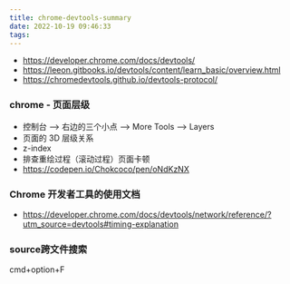 ```yaml
---
title: chrome-devtools-summary
date: 2022-10-19 09:46:33
tags:
---
```

- https://developer.chrome.com/docs/devtools/
- https://leeon.gitbooks.io/devtools/content/learn_basic/overview.html
- https://chromedevtools.github.io/devtools-protocol/

### chrome - 页面层级
- 控制台 --> 右边的三个小点 --> More Tools --> Layers
- 页面的 3D 层级关系
- z-index
- 排查重绘过程（滚动过程）页面卡顿
- https://codepen.io/Chokcoco/pen/oNdKzNX


### Chrome 开发者工具的使用文档
- https://developer.chrome.com/docs/devtools/network/reference/?utm_source=devtools#timing-explanation

### source跨文件搜索
cmd+option+F
